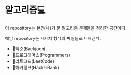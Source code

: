 # 알고리즘:computer:

이 repository는 본인(나)가 푼 알고리즘 문제들을 정리한 공간이다.

해당 repository는 세가지 형식의 파일들로 나눠진다.

- :file_folder:백준(Baekjoon)
- :file_folder:프로그래머스(Programmers)
- :file_folder:리트코드(LeetCode)
- :file_folder:해커랭크(HackerRank)
